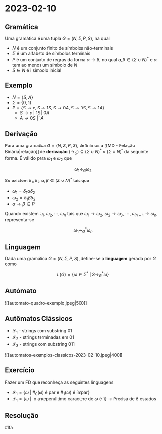 # 2023-02-10

## Gramática

Uma gramática é uma tupla $G=(N,\Sigma, P, S)$, na qual
- $N$ é um conjunto finito de símbolos não-terminais
- $\Sigma$ é um alfabeto de símbolos terminais
- $P$ é um conjunto de regras da forma $\alpha \to \beta$, no qual $\alpha, \beta \in (\Sigma \cup N)^*$ e $\alpha$ tem ao menos um símbolo de $N$
- $S \in N$ é i símbolo inicial

## Exemplo

- $N=\{S,A\}$
- $\Sigma=\{0,1\}$
- $P = \{S \to \varepsilon, S \to 1S, S \to 0A, S \to 0S, S \to 1A\}$
	- $S \to \varepsilon \;|\; 1S \;|\; 0A$
	- $A \to 0S \;|\; 1A$

## Derivação

Para uma gramatica $G=(N,\Sigma, P, S)$, definimos a [[MD - Relação Binária|relação]] de **derivação** $(\rightarrow_G) \subseteq (\Sigma \cup N)^* \times (\Sigma \cup N)^*$  da seguinte forma. É válido para $\omega_1$ e $\omega_2$ que

$$\omega_1 \rightarrow_G \omega_2$$

Se existem $\delta_1, \delta_2, \alpha, \beta \in (\Sigma \cup N)^*$ tais que
- $\omega_1 = \delta_1 \alpha \delta_2$
- $\omega_2 = \delta_1 \beta \delta_2$
- $\alpha \to \beta \in P$

Quando existem $\omega_1, \omega_2, \cdots, \omega_n$ tais que $\omega_1 \to \omega_2$, $\omega_2 \to \omega_3$, $\cdots$, $\omega_{n-1} \to \omega_n$, representa-se

$$
\omega_1 \rightarrow_G^* \omega_n
$$

## Linguagem

Dada uma gramática $G=(N,\Sigma, P, S)$, define-se a **linguagem** gerada por $G$ como

$$
L(G) = \{\omega \in \Sigma^* \;|\; S \rightarrow_G^* \omega\}
$$

## Autômato

![[automato-quadro-exemplo.jpeg|500]]

## Autômatos Clássicos

- $\mathcal{L}_1$ - strings com substring  01
- $\mathcal{L_2}$ - strings terminadas em 01
- $\mathcal{L}_3$ - strings com substring 011

![[automatos-exemplos-classicos-2023-02-10.jpeg|400]]

## Exercício

Fazer um FD que reconheça as seguintes linguagens

- $\mathcal{L}_1 = \{ \omega \;|\; \#_0(\omega) \text{ é par e } \#_1(\omega) \text{ é ímpar}\}$
- $\mathcal{L}_1 = \{ \omega \;|\; \text{ o antepenúltimo caractere de } \omega \text{ é } 1\}$ -> Precisa de 8 estados

## Resolução



#lfa 